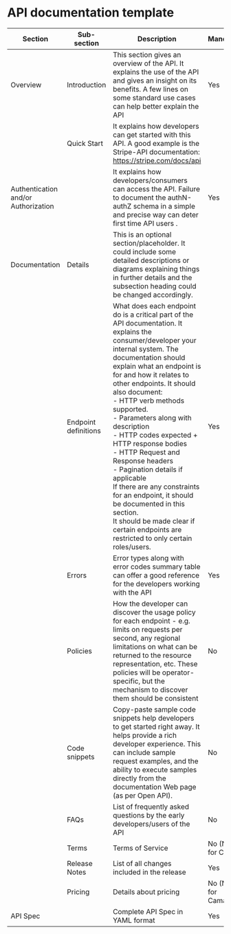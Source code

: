 # API documentation template

| Section | Sub-section | Description | Mandatory | 
|----|---|---|-|
| Overview | Introduction | This section gives an overview of the API. It explains the use of the API and gives an insight on its benefits. A few lines on some standard use cases can help better explain the API  | Yes |
|| Quick Start|It explains how developers can get started with this API. A good example is the Stripe-API documentation: https://stripe.com/docs/api ||
|Authentication and/or Authorization | |It explains how developers/consumers can access the API. Failure to document the authN-authZ schema in a simple and precise way can deter first time API users . 	|Yes|
|Documentation|Details|This is an optional section/placeholder. It could include some detailed descriptions or diagrams explaining things in further details and the subsection heading could be changed accordingly.| |
| |Endpoint definitions | What does each endpoint do is a critical part of the API documentation. It explains the consumer/developer your internal system. The documentation should explain what an endpoint is for and how it relates to other endpoints. It should also document:</br> - HTTP verb methods supported. </br> - Parameters along with description </br> - HTTP codes expected + HTTP response bodies </br> - HTTP Request and Response headers </br> - Pagination details if applicable </br>If there are any constraints for an endpoint, it should be documented in this section. </br> It should be made clear if certain endpoints are restricted to only certain roles/users. | Yes |
|  |Errors|Error types along with error codes summary table can offer a good reference for the developers working with the API | Yes |
|  |Policies|How the developer can discover the usage policy for each endpoint - e.g. limits on requests per second, any regional limitations on what can be returned to the resource representation, etc. These policies will be operator-specific, but the mechanism to discover them should be consistent | No |
|  |Code snippets| Copy-paste sample code snippets help developers to get started right away. It helps provide a rich developer experience. This can include sample request examples, and the ability to execute samples directly from the documentation Web page (as per Open API). | No |
|  |FAQs| List of frequently asked questions by the early developers/users of the API |No |
|  |Terms|Terms of Service |No (N/A for Camara|
|  |Release Notes|List of all changes included in the release |Yes| 
|  |Pricing |Details about pricing |No (N/A for Camara)|
|API Spec || Complete API Spec in YAML format | Yes |
